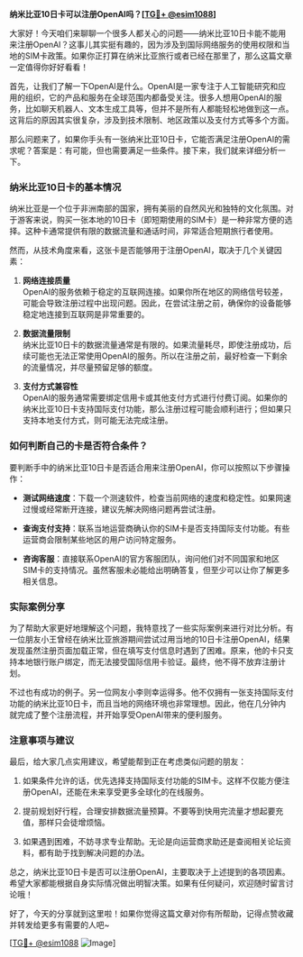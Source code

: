 **纳米比亚10日卡可以注册OpenAI吗？[[TG💪+ @esim1088](https://t.me/s/esim1088)]**

大家好！今天咱们来聊聊一个很多人都关心的问题——纳米比亚10日卡能不能用来注册OpenAI？这事儿其实挺有趣的，因为涉及到国际网络服务的使用权限和当地的SIM卡政策。如果你正打算在纳米比亚旅行或者已经在那里了，那么这篇文章一定值得你好好看看！

首先，让我们了解一下OpenAI是什么。OpenAI是一家专注于人工智能研究和应用的组织，它的产品和服务在全球范围内都备受关注。很多人想用OpenAI的服务，比如聊天机器人、文本生成工具等，但并不是所有人都能轻松地做到这一点。这背后的原因其实很复杂，涉及到技术限制、地区政策以及支付方式等多个方面。

那么问题来了，如果你手头有一张纳米比亚10日卡，它能否满足注册OpenAI的需求呢？答案是：有可能，但也需要满足一些条件。接下来，我们就来详细分析一下。

### 纳米比亚10日卡的基本情况

纳米比亚是一个位于非洲南部的国家，拥有美丽的自然风光和独特的文化氛围。对于游客来说，购买一张本地的10日卡（即短期使用的SIM卡）是一种非常方便的选择。这种卡通常提供有限的数据流量和通话时间，非常适合短期旅行者使用。

然而，从技术角度来看，这张卡是否能够用于注册OpenAI，取决于几个关键因素：

1. **网络连接质量**  
   OpenAI的服务依赖于稳定的互联网连接。如果你所在地区的网络信号较差，可能会导致注册过程中出现问题。因此，在尝试注册之前，确保你的设备能够稳定地连接到互联网是非常重要的。

2. **数据流量限制**  
   纳米比亚10日卡的数据流量通常是有限的。如果流量耗尽，即使注册成功，后续可能也无法正常使用OpenAI的服务。所以在注册之前，最好检查一下剩余的流量情况，并尽量预留足够的额度。

3. **支付方式兼容性**  
   OpenAI的服务通常需要绑定信用卡或其他支付方式进行付费订阅。如果你的纳米比亚10日卡支持国际支付功能，那么注册过程可能会顺利进行；但如果只支持本地支付方式，则可能无法完成注册。

### 如何判断自己的卡是否符合条件？

要判断手中的纳米比亚10日卡是否适合用来注册OpenAI，你可以按照以下步骤操作：

- **测试网络速度**：下载一个测速软件，检查当前网络的速度和稳定性。如果网速过慢或经常断开连接，建议先解决网络问题再尝试注册。
  
- **查询支付支持**：联系当地运营商确认你的SIM卡是否支持国际支付功能。有些运营商会限制某些地区的用户访问特定服务。

- **咨询客服**：直接联系OpenAI的官方客服团队，询问他们对不同国家和地区SIM卡的支持情况。虽然客服未必能给出明确答复，但至少可以让你了解更多相关信息。

### 实际案例分享

为了帮助大家更好地理解这个问题，我特意找了一些实际案例来进行对比分析。有一位朋友小王曾经在纳米比亚旅游期间尝试过用当地的10日卡注册OpenAI，结果发现虽然注册页面加载正常，但在填写支付信息时遇到了困难。原来，他的卡只支持本地银行账户绑定，而无法接受国际信用卡验证。最终，他不得不放弃注册计划。

不过也有成功的例子。另一位网友小李则幸运得多。他不仅拥有一张支持国际支付功能的纳米比亚10日卡，而且当地的网络环境也非常理想。因此，他在几分钟内就完成了整个注册流程，并开始享受OpenAI带来的便利服务。

### 注意事项与建议

最后，给大家几点实用建议，希望能帮到正在考虑类似问题的朋友：

1. 如果条件允许的话，优先选择支持国际支付功能的SIM卡。这样不仅能方便注册OpenAI，还能在未来享受更多全球化的在线服务。

2. 提前规划好行程，合理安排数据流量预算。不要等到快用完流量才想起要充值，那样只会徒增烦恼。

3. 如果遇到困难，不妨寻求专业帮助。无论是向运营商求助还是查阅相关论坛资料，都有助于找到解决问题的办法。

总之，纳米比亚10日卡是否可以注册OpenAI，主要取决于上述提到的各项因素。希望大家都能根据自身实际情况做出明智决策。如果有任何疑问，欢迎随时留言讨论哦！

好了，今天的分享就到这里啦！如果你觉得这篇文章对你有所帮助，记得点赞收藏并转发给更多有需要的人吧~ 

[[TG💪+ @esim1088](https://t.me/s/esim1088) ![Image](https://i.postimg.cc/4NQfJmqS/Snipaste-2025-05-13-00-14-12.png)]